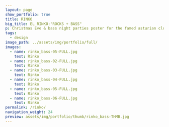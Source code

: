 ```yaml
---
layout: page
show_portfolio: true
title: RINKO
big_title: EL RINKO:"ROCKS + BASS"
p: Christmas Eve & bass night parties poster for the famed asturian club "El Rinko".
tags:
  - design
image_path: ../assets/img/portfolio/full/
images:
  - name: rinko_bass-05-FULL.jpg
    text: Rinko
  - name: rinko_bass-02-FULL.jpg
    text: Rinko
  - name: rinko_bass-03-FULL.jpg
    text: Rinko
  - name: rinko_bass-04-FULL.jpg
    text: Rinko
  - name: rinko_bass-05-FULL.jpg
    text: Rinko
  - name: rinko_bass-06-FULL.jpg
    text: Rinko
permalink: /rinko/
navigation_weight: 24
preview: assets/img/portfolio/thumb/rinko_bass-THMB.jpg
---
```

